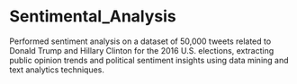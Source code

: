 # Sentimental_Analysis
Performed sentiment analysis on a dataset of 50,000 tweets related to Donald Trump and Hillary Clinton for the 2016 U.S. elections, extracting public opinion trends and political sentiment insights using data mining and text analytics techniques.
